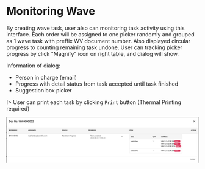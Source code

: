 # Monitoring Wave

By creating wave task, user also can monitoring task activity using this interface. Each order will be assigned to one picker randomly and grouped as 1 wave task with preffix WV document number. Also displayed circular progress to counting remaining task undone.
User can tracking picker progress by click "Magnify" icon on right table, and dialog will show.

Information of dialog:
* Person in charge (email)
* Progress with detail status from task accepted until task finished
* Suggestion box picker


!> User can print each task by clicking `Print` button (Thermal Printing required)


![logo](_media/cap12.png)

